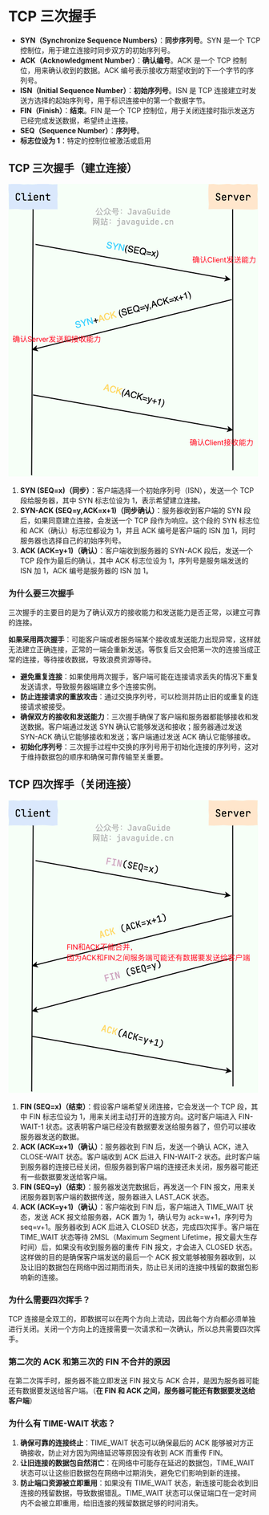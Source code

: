 # TCP 三次握手

-   **SYN（Synchronize Sequence Numbers）**：**同步序列号**。SYN 是一个 TCP 控制位，用于建立连接时同步双方的初始序列号。
-   **ACK（Acknowledgment Number）**：**确认编号**。ACK 是一个 TCP 控制位，用来确认收到的数据。ACK 编号表示接收方期望收到的下一个字节的序列号。
-   **ISN（Initial Sequence Number）**：**初始序列号**。ISN 是 TCP 连接建立时发送方选择的起始序列号，用于标识连接中的第一个数据字节。
-   **FIN（Finish）**：**结束**。FIN 是一个 TCP 控制位，用于关闭连接时指示发送方已经完成发送数据，希望终止连接。
-   **SEQ（Sequence Number）**：**序列号**。
-   **标志位设为 1**：特定的控制位被激活或启用

## TCP 三次握手（建立连接）

![TCP 三次握手](/network/assets/tcp-three-way-handshake/tcp-three-way-handshake.png)

1. **SYN (SEQ=x)（同步）**：客户端选择一个初始序列号（ISN），发送一个 TCP 段给服务器，其中 SYN 标志位设为 1，表示希望建立连接。
2. **SYN-ACK (SEQ=y,ACK=x+1)（同步确认）**：服务器收到客户端的 SYN 段后，如果同意建立连接，会发送一个 TCP 段作为响应。这个段的 SYN 标志位和 ACK（确认）标志位都设为 1，并且 ACK 编号是客户端的 ISN 加 1，同时服务器也选择自己的初始序列号。
3. **ACK (ACK=y+1)（确认）**：客户端收到服务器的 SYN-ACK 段后，发送一个 TCP 段作为最后的确认，其中 ACK 标志位设为 1，序列号是服务端发送的 ISN 加 1，ACK 编号是服务器的 ISN 加 1。

### 为什么要三次握手

三次握手的主要目的是为了确认双方的接收能力和发送能力是否正常，以建立可靠的连接。

**如果采用两次握手**：可能客户端或者服务端某个接收或发送能力出现异常，这样就无法建立正确连接，正常的一端会重新发送。等恢复后又会把第一次的连接当成正常的连接，等待接收数据，导致浪费资源等待。

-   **避免重复连接**：如果使用两次握手，客户端可能在连接请求丢失的情况下重复发送请求，导致服务器端建立多个连接实例。
-   **防止连接请求的重放攻击**：通过交换序列号，可以检测并防止旧的或重复的连接请求被接受。
-   **确保双方的接收和发送能力**：三次握手确保了客户端和服务器都能够接收和发送数据。客户端通过发送 SYN 确认它能够发送和接收；服务器通过发送 SYN-ACK 确认它能够接收和发送；客户端通过发送 ACK 确认它能够接收。
-   **初始化序列号**：三次握手过程中交换的序列号用于初始化连接的序列号，这对于维持数据包的顺序和确保可靠传输至关重要。

## TCP 四次挥手（关闭连接）

![TCP 四次挥手](/network/assets/tcp-three-way-handshake/tcp-four-way-handshake.png)

1. **FIN (SEQ=x)（结束）**：假设客户端希望关闭连接，它会发送一个 TCP 段，其中 FIN 标志位设为 1，用来关闭主动打开的连接方向。这时客户端进入 FIN-WAIT-1 状态。这表明客户端已经没有数据要发送给服务器了，但仍可以接收服务器发送的数据。
2. **ACK (ACK=x+1)（确认）**：服务器收到 FIN 后，发送一个确认 ACK，进入 CLOSE-WAIT 状态。客户端收到 ACK 后进入 FIN-WAIT-2 状态。此时客户端到服务器的连接已经关闭，但服务器到客户端的连接还未关闭，服务器可能还有一些数据要发送给客户端。
3. **FIN (SEQ=y)（结束）**：服务器发送完数据后，再发送一个 FIN 报文，用来关闭服务器到客户端的数据传送，服务器进入 LAST_ACK 状态。
4. **ACK (ACK=y+1)（确认）**：客户端收到 FIN 后，客户端进入 TIME_WAIT 状态，发送 ACK 报文给服务器，ACK 置为 1，确认号为 ack=w+1，序列号为 seq=v+1。服务器收到 ACK 后进入 CLOSED 状态，完成四次挥手。客户端在 TIME_WAIT 状态等待 2MSL（Maximum Segment Lifetime，报文最大生存时间）后，如果没有收到服务器的重传 FIN 报文，才会进入 CLOSED 状态。这样做的目的是确保客户端发送的最后一个 ACK 报文能够被服务器收到，以及让旧的数据包在网络中因过期而消失，防止已关闭的连接中残留的数据包影响新的连接。

### 为什么需要四次挥手？

TCP 连接是全双工的，即数据可以在两个方向上流动，因此每个方向都必须单独进行关闭。关闭一个方向上的连接需要一次请求和一次确认，所以总共需要四次挥手。

### 第二次的 ACK 和第三次的 FIN 不合并的原因

在第二次挥手时，服务器不能立即发送 FIN 报文与 ACK 合并，是因为服务器可能还有数据要发送给客户端。（**在 FIN 和 ACK 之间，服务器可能还有数据要发送给客户端**）

### 为什么有 TIME-WAIT 状态？

1. **确保可靠的连接终止**：TIME_WAIT 状态可以确保最后的 ACK 能够被对方正确接收，防止对方因为网络延迟等原因没有收到 ACK 而重传 FIN。
2. **让旧连接的数据包自然消亡**：在网络中可能存在延迟的数据包，TIME_WAIT 状态可以让这些旧数据包在网络中过期消失，避免它们影响到新的连接。
3. **防止端口资源被立即重用**：如果没有 TIME_WAIT 状态，新连接可能会收到旧连接的残留数据，导致数据错乱。TIME_WAIT 状态可以保证端口在一定时间内不会被立即重用，给旧连接的残留数据足够的时间消失。
